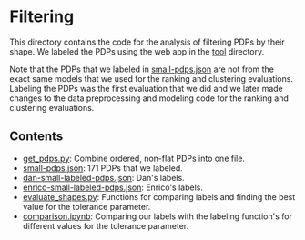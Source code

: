 # Filtering

This directory contains the code for the analysis of filtering PDPs by their shape. We labeled the PDPs using the web app in the [tool](../tool/) directory.

Note that the PDPs that we labeled in [small-pdps.json](small-pdps.json) are not from the exact same models that we used for the ranking and clustering evaluations. Labeling the PDPs was the first evaluation that we did and we later made changes to the data preprocessing and modeling code for the ranking and clustering evaluations.

## Contents

- [get_pdps.py](get_pdps.py): Combine ordered, non-flat PDPs into one file.
- [small-pdps.json](small-pdps.json): 171 PDPs that we labeled.
- [dan-small-labeled-pdps.json](dan-small-labeled-pdps.json): Dan's labels.
- [enrico-small-labeled-pdps.json](enrico-small-labeled-pdps.json): Enrico's labels.
- [evaluate_shapes.py](evaluate_shapes.py): Functions for comparing labels and finding the best value for the tolerance parameter.
- [comparison.ipynb](comparison.ipynb): Comparing our labels with the labeling function's for different values for the tolerance parameter.
